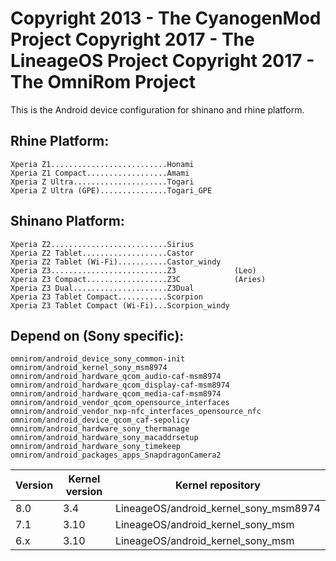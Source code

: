 Copyright 2013 - The CyanogenMod Project
Copyright 2017 - The LineageOS Project
Copyright 2017 - The OmniRom Project
======================================

This is the Android device configuration for shinano and rhine platform.

Rhine Platform:
---------------

    Xperia Z1..........................Honami
    Xperia Z1 Compact..................Amami
    Xperia Z Ultra.....................Togari
    Xperia Z Ultra (GPE)...............Togari_GPE

Shinano Platform:
-----------------

    Xperia Z2..........................Sirius
    Xperia Z2 Tablet...................Castor
    Xperia Z2 Tablet (Wi-Fi)...........Castor_windy
    Xperia Z3..........................Z3             (Leo)
    Xperia Z3 Compact..................Z3C            (Aries)
    Xperia Z3 Dual.....................Z3Dual
    Xperia Z3 Tablet Compact...........Scorpion
    Xperia Z3 Tablet Compact (Wi-Fi)...Scorpion_windy



Depend on (Sony specific):
--------------------------

    omnirom/android_device_sony_common-init
    omnirom/android_kernel_sony_msm8974
    omnirom/android_hardware_qcom_audio-caf-msm8974
    omnirom/android_hardware_qcom_display-caf-msm8974
    omnirom/android_hardware_qcom_media-caf-msm8974
    omnirom/android_vendor_qcom_opensource_interfaces
    omnirom/android_vendor_nxp-nfc_interfaces_opensource_nfc
    omnirom/android_device_qcom_caf-sepolicy
    omnirom/android_hardware_sony_thermanage
    omnirom/android_hardware_sony_macaddrsetup
    omnirom/android_hardware_sony_timekeep
    omnirom/android_packages_apps_SnapdragonCamera2


| Version | Kernel version | Kernel repository                     |
|---------|----------------|---------------------------------------|
| 8.0     | 3.4            | LineageOS/android_kernel_sony_msm8974 |
| 7.1     | 3.10           | LineageOS/android_kernel_sony_msm     |
| 6.x     | 3.10           | LineageOS/android_kernel_sony_msm     |

